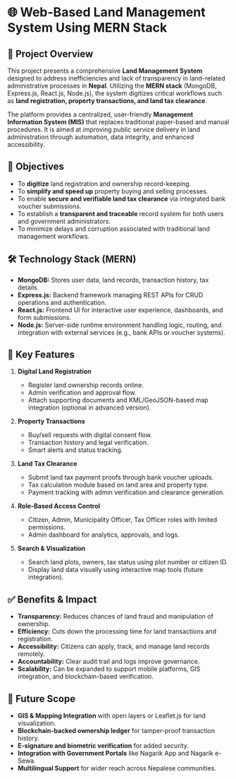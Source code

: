 
# 🌐 Web-Based Land Management System Using MERN Stack

## 📘 Project Overview

This project presents a comprehensive **Land Management System** designed to address inefficiencies and lack of transparency in land-related administrative processes in **Nepal**. Utilizing the **MERN stack** (MongoDB, Express.js, React.js, Node.js), the system digitizes critical workflows such as **land registration, property transactions, and land tax clearance**.

The platform provides a centralized, user-friendly **Management Information System (MIS)** that replaces traditional paper-based and manual procedures. It is aimed at improving public service delivery in land administration through automation, data integrity, and enhanced accessibility.

## 🎯 Objectives

- To **digitize** land registration and ownership record-keeping.
- To **simplify and speed up** property buying and selling processes.
- To enable **secure and verifiable land tax clearance** via integrated bank voucher submissions.
- To establish a **transparent and traceable** record system for both users and government administrators.
- To minimize delays and corruption associated with traditional land management workflows.

## 🛠️ Technology Stack (MERN)

- **MongoDB:** Stores user data, land records, transaction history, tax details.
- **Express.js:** Backend framework managing REST APIs for CRUD operations and authentication.
- **React.js:** Frontend UI for interactive user experience, dashboards, and form submissions.
- **Node.js:** Server-side runtime environment handling logic, routing, and integration with external services (e.g., bank APIs or voucher systems).

## 🔐 Key Features

1. **Digital Land Registration**
   - Register land ownership records online.
   - Admin verification and approval flow.
   - Attach supporting documents and KML/GeoJSON-based map integration (optional in advanced version).

2. **Property Transactions**
   - Buy/sell requests with digital consent flow.
   - Transaction history and legal verification.
   - Smart alerts and status tracking.

3. **Land Tax Clearance**
   - Submit land tax payment proofs through bank voucher uploads.
   - Tax calculation module based on land area and property type.
   - Payment tracking with admin verification and clearance generation.

4. **Role-Based Access Control**
   - Citizen, Admin, Municipality Officer, Tax Officer roles with limited permissions.
   - Admin dashboard for analytics, approvals, and logs.

5. **Search & Visualization**
   - Search land plots, owners, tax status using plot number or citizen ID.
   - Display land data visually using interactive map tools (future integration).

## ✅ Benefits & Impact

- **Transparency:** Reduces chances of land fraud and manipulation of ownership.
- **Efficiency:** Cuts down the processing time for land transactions and registration.
- **Accessibility:** Citizens can apply, track, and manage land records remotely.
- **Accountability:** Clear audit trail and logs improve governance.
- **Scalability:** Can be expanded to support mobile platforms, GIS integration, and blockchain-based verification.

## 🧪 Future Scope

- **GIS & Mapping Integration** with open layers or Leaflet.js for land visualization.
- **Blockchain-backed ownership ledger** for tamper-proof transaction history.
- **E-signature and biometric verification** for added security.
- **Integration with Government Portals** like Nagarik App and Nagarik e-Sewa.
- **Multilingual Support** for wider reach across Nepalese communities.
